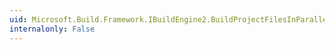 ```yaml
---
uid: Microsoft.Build.Framework.IBuildEngine2.BuildProjectFilesInParallel(System.String[],System.String[],System.Collections.IDictionary[],System.Collections.IDictionary[],System.String[],System.Boolean,System.Boolean)
internalonly: False
---
```

